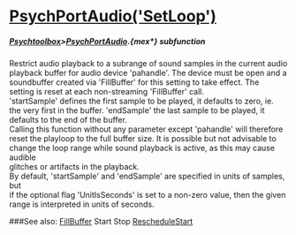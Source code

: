 # [PsychPortAudio('SetLoop')](PsychPortAudio-SetLoop) 
##### [Psychtoolbox](Psychtoolbox)>[PsychPortAudio](PsychPortAudio).{mex*} subfunction


Restrict audio playback to a subrange of sound samples in the current audio  
playback buffer for audio device 'pahandle'. The device must be open and a  
soundbuffer created via 'FillBuffer' for this setting to take effect. The  
setting is reset at each non-streaming 'FillBuffer' call.  
'startSample' defines the first sample to be played, it defaults to zero, ie.  
the very first in the buffer. 'endSample' the last sample to be played, it  
defaults to the end of the buffer.  
Calling this function without any parameter except 'pahandle' will therefore  
reset the playloop to the full buffer size. It is possible but not advisable to  
change the loop range while sound playback is active, as this may cause audible  
glitches or artifacts in the playback.  
By default, 'startSample' and 'endSample' are specified in units of samples, but  
if the optional flag 'UnitIsSeconds' is set to a non-zero value, then the given  
range is interpreted in units of seconds.   


###See also:
[FillBuffer](PsychPortAudio-FillBuffer) Start Stop [RescheduleStart](PsychPortAudio-RescheduleStart) 
